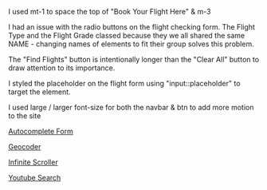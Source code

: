 I used mt-1 to space the top of "Book Your Flight Here" & m-3

I had an issue with the radio buttons on the flight checking form. The Flight Type and the Flight Grade classed because they we all shared the same NAME - changing names of elements to fit their group solves this problem.

The "Find Flights" button is intentionally longer than the "Clear All" button to draw attention to its importance.

I styled the placeholder on the flight form using "input::placeholder" to target the element.

I used large / larger font-size for both the navbar & btn to add more motion to the site

[Autocomplete Form](https://developers.google.com/maps/documentation/javascript/legacy/supported_types#table3)

[Geocoder](https://developers.google.com/maps/documentation/geocoding/overview)

[Infinite Scroller](https://www.youtube.com/watch?v=KD1Yo8a_Qis)

[Youtube Search](https://www.youtube.com/results?search_query=infinite+horizontal+images+scroll+html+css)
